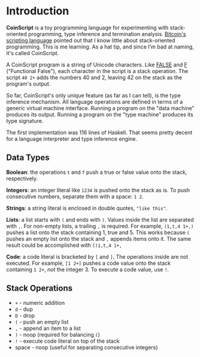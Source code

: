 Introduction
============

**CoinScript** is a toy programming language for experimenting with
stack-oriented programming, type inference and termination analysis.
[Bitcoin's scripting language](https://en.bitcoin.it/wiki/Script)
pointed out that I know little about stack-oriented programming.
This is me learning.
As a hat tip, and since I'm bad at naming, it's called CoinScript.

A CoinScript program is a string of Unicode characters.  Like
[FALSE](http://en.wikipedia.org/wiki/FALSE)
and [F](http://www.nsl.com/k/f/f.htm) ("Functional False"),
each character in the script is a stack operation.  The
script `40 2+` adds
the numbers 40 and 2, leaving 42 on the stack as the program's
output.

So far, CoinScript's only unique feature (as far as I can tell), is
the type inference mechanism.  All language operations are defined
in terms of a generic virtual machine interface.  Running a program
on the "data machine" produces its output.  Running a
program on the "type machine" produces its type signature.

The first implementation was 116 lines of Haskell.  That seems
pretty decent for a language interpreter and type inference engine.

Data Types
----------

**Boolean**: the operations `t` and `f` push a true or false value onto the
stack, respectively.

**Integers**: an integer literal like `1234` is pushed onto the stack as is.
To push consecutive numbers, separate them with a space: `1 2`.

**Strings**: a string literal is enclosed in double quotes, `"like this"`.

**Lists**: a list starts with `(` and ends with `)`.  Values inside
the list are separated with `,`.  For non-empty lists, a trailing `,`
is required.  For example, `(1,t,4 1+,)` pushes a list onto the stack
containing 1, true and 5.  This works because `(` pushes an empty list
onto the stack and `,` appends items onto it.  The same result could
be accomplished with `()1,t,4 1+,`

**Code**: a code literal is bracketed by `[` and `]`.  The operations
inside are not executed.  For example, `[1 2+]` pushes a code value
onto the stack containing `1 2+`, *not* the integer 3.  To execute a
code value, use `!`.


Stack Operations
----------------

  * `+` - numeric addition
  * `d` - dup
  * `D` - drop
  * `(` - push an empty list
  * `,` - append an item to a list
  * `)` - noop (required for balancing `(`)
  * `!` - execute code literal on top of the stack
  * space - noop (useful for separating consecutive integers)
